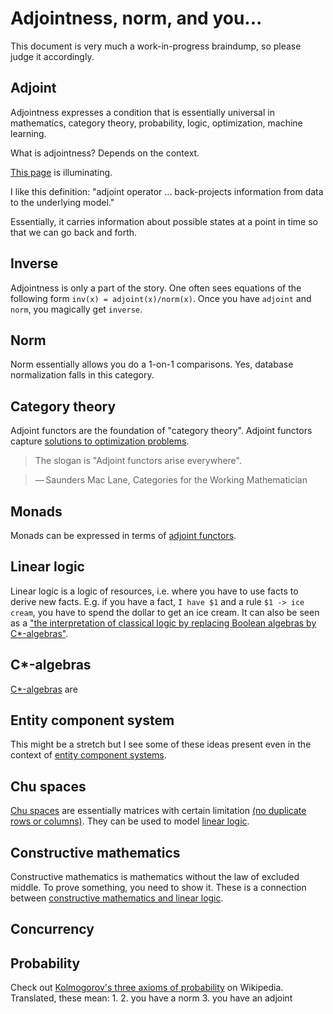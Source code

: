 # Adjointness, norm, and you...

This document is very much a work-in-progress braindump, so please judge it accordingly.

## Adjoint

Adjointness expresses a condition that is essentially universal in mathematics, category theory, probability, logic, optimization, machine learning.

What is adjointness? Depends on the context.

[This page](http://www.reproducibility.org/RSF/book/bei/conj/paper_html/index.html) is illuminating.

I like this definition: "adjoint operator ... back-projects information from data to the underlying model."

Essentially, it carries information about possible states at a point in time so that we can go back and forth.

## Inverse
Adjointness is only a part of the story. One often sees equations of the following form `inv(x) = adjoint(x)/norm(x)`. Once you have `adjoint` and `norm`, you magically get `inverse`.

## Norm
Norm essentially allows you do a 1-on-1 comparisons. Yes, database normalization falls in this category.

## Category theory
Adjoint functors are the foundation of "category theory". Adjoint functors capture [solutions to optimization problems](https://en.wikipedia.org/wiki/Adjoint_functors#Solutions_to_optimization_problems).

> The slogan is "Adjoint functors arise everywhere".

> — Saunders Mac Lane, Categories for the Working Mathematician


## Monads
Monads can be expressed in terms of [adjoint functors](http://www.stephendiehl.com/posts/adjunctions.html).


## Linear logic

Linear logic is a logic of resources, i.e. where you have to use facts to derive new facts. E.g. if you have a fact, `I have $1` and a rule `$1 -> ice cream`, you have to spend the dollar to get an ice cream.
It can also be seen as a ["the interpretation of classical logic by replacing Boolean algebras by C*-algebras"](https://en.wikipedia.org/wiki/Linear_logic).


## C*-algebras

[C*-algebras](https://en.wikipedia.org/wiki/C*-algebra) are 

## Entity component system
This might be a stretch but I see some of these ideas present even in the context of [entity component systems](https://en.wikipedia.org/wiki/Entity_component_system).


## Chu spaces
[Chu spaces](https://en.wikipedia.org/wiki/Chu_space) are essentially matrices with certain limitation [(no duplicate rows or columns)](http://math.chapman.edu/~jipsen/sysmics/slides/Pratt4thSYSMICS2018.pdf). They can be used to model [linear logic](http://chu.stanford.edu/live/#7).

## Constructive mathematics

Constructive mathematics is mathematics without the law of excluded middle. To prove something, you need to show it. These is a connection between [constructive mathematics and linear logic](https://arxiv.org/abs/1805.07518).

## Concurrency



## Probability

Check out [Kolmogorov's three axioms of probability](https://en.wikipedia.org/wiki/Probability_axioms#Axioms) on Wikipedia. Translated, these mean:
1. 
2. you have a norm
3. you have an adjoint




